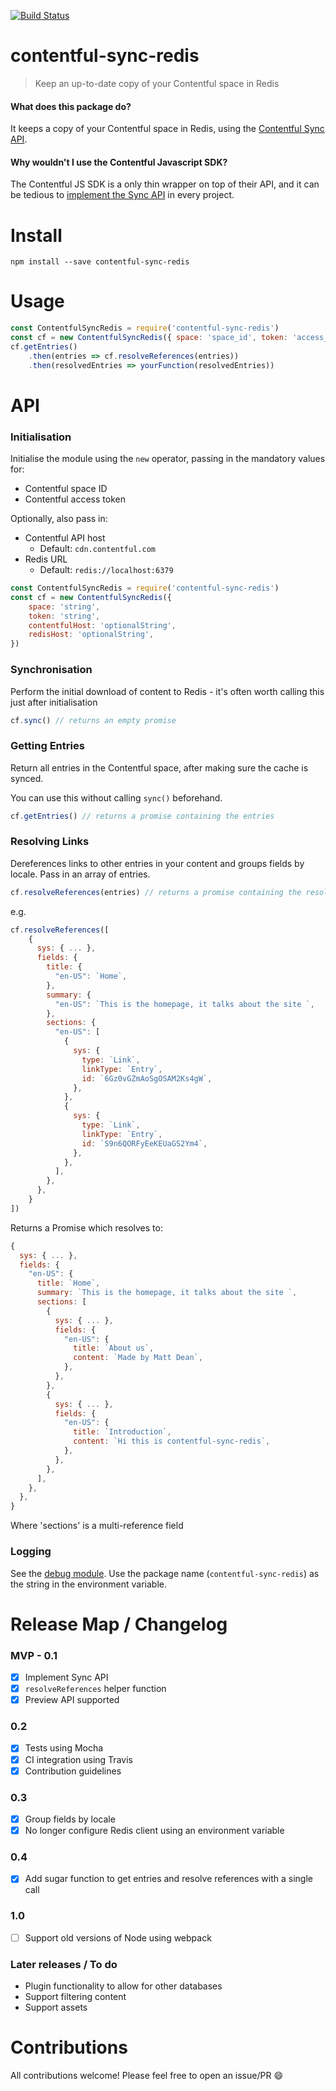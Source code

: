[![Build Status](https://travis-ci.org/mattdean1/contentful-sync-redis.svg?branch=master)](https://travis-ci.org/mattdean1/contentful-sync-redis)

# contentful-sync-redis

> Keep an up-to-date copy of your Contentful space in Redis

#### What does this package do?

It keeps a copy of your Contentful space in Redis, using the [Contentful Sync API](https://www.contentful.com/developers/docs/concepts/sync/).

#### Why wouldn't I use the Contentful Javascript SDK?

The Contentful JS SDK is a only thin wrapper on top of their API, and it can be tedious to [implement the Sync API](https://www.contentful.com/developers/docs/javascript/tutorials/using-the-sync-api-with-js/) in every project.

# Install

```
npm install --save contentful-sync-redis
```

# Usage

```javascript
const ContentfulSyncRedis = require('contentful-sync-redis')
const cf = new ContentfulSyncRedis({ space: 'space_id', token: 'access_token' })
cf.getEntries()
	.then(entries => cf.resolveReferences(entries))
	.then(resolvedEntries => yourFunction(resolvedEntries))
```

# API

### Initialisation

Initialise the module using the `new` operator, passing in the mandatory values for:

 - Contentful space ID
 - Contentful access token

 Optionally, also pass in:

  - Contentful API host
     - Default: `cdn.contentful.com`
- Redis URL
  - Default: `redis://localhost:6379`

```javascript
const ContentfulSyncRedis = require('contentful-sync-redis')
const cf = new ContentfulSyncRedis({
	space: 'string',
	token: 'string',
	contentfulHost: 'optionalString',
	redisHost: 'optionalString',
})
```

### Synchronisation

Perform the initial download of content to Redis - it's often worth calling this just after initialisation

```javascript
cf.sync() // returns an empty promise
```

### Getting Entries

Return all entries in the Contentful space, after making sure the cache is synced.

You can use this without calling `sync()` beforehand.

```javascript
cf.getEntries() // returns a promise containing the entries
```


### Resolving Links

Dereferences links to other entries in your content and groups fields by locale. Pass in an array of entries.

```javascript
cf.resolveReferences(entries) // returns a promise containing the resolved entries
```

e.g.

```javascript
cf.resolveReferences([
	{
	  sys: { ... },
	  fields: {
	    title: {
	      "en-US": `Home`,
	    },
	    summary: {
	      "en-US": `This is the homepage, it talks about the site `,
	    },
	    sections: {
	      "en-US": [
	        {
	          sys: {
	            type: `Link`,
	            linkType: `Entry`,
	            id: `6Gz0vGZmAoSgOSAM2Ks4gW`,
	          },
	        },
	        {
	          sys: {
	            type: `Link`,
	            linkType: `Entry`,
	            id: `S9n6QORFyEeKEUaGS2Ym4`,
	          },
	        },
	      ],
	    },
	  },
	}
])
```

Returns a Promise which resolves to:
```javascript
{
  sys: { ... },
  fields: {
    "en-US": {
      title: `Home`,
      summary: `This is the homepage, it talks about the site `,
      sections: [
        {
          sys: { ... },
          fields: {
            "en-US": {
              title: `About us`,
              content: `Made by Matt Dean`,
            },
          },
        },
        {
          sys: { ... },
          fields: {
            "en-US": {
              title: `Introduction`,
              content: `Hi this is contentful-sync-redis`,
            },
          },
        },
      ],
    },
  },
}
```

Where 'sections' is a multi-reference field

###  Logging

See the [debug module](https://www.npmjs.com/package/debug). Use the package name (`contentful-sync-redis`) as the string in the environment variable.


# Release Map / Changelog

### MVP - 0.1

 - [x] Implement Sync API
 - [x] `resolveReferences` helper function
 - [x] Preview API supported

### 0.2

 - [x] Tests using Mocha
 - [x] CI integration using Travis
 - [x] Contribution guidelines

### 0.3

 - [x] Group fields by locale
 - [x] No longer configure Redis client using an environment variable

### 0.4

- [x] Add sugar function to get entries and resolve references with a single call

### 1.0

- [ ] Support old versions of Node using webpack

### Later releases / To do

- Plugin functionality to allow for other databases
- Support filtering content
- Support assets

# Contributions

All contributions welcome! Please feel free to open an issue/PR :smile:
